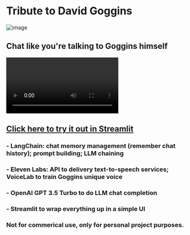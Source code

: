 # Tribute to David Goggins
![image](https://github.com/Yanqing-Jiang/goggins_gpt/assets/94762357/aadf5f10-3bc9-43a6-90e2-3f3bcf62dd2a)
## Chat like you're talking to Goggins himself

<video controls="" autoplay="" name="media">
    <source src="https://github.com/user/project/blob/main/audio/sound.mp3?raw=true" type="audio/mp3">
</video>

## [Click here to try it out in Streamlit](https://goggins-gpt.streamlit.app)
### - LangChain: chat memory management (remember chat history); prompt building; LLM chaining
### - Eleven Labs: API to delivery text-to-speech services; VoiceLab to train Goggins unique voice
### - OpenAI GPT 3.5 Turbo to do LLM chat completion
### - Streamlit to wrap everything up in a simple UI
### Not for commerical use, only for personal project purposes. 
